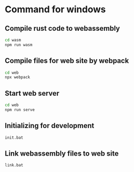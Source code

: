 # Command for windows

## Compile rust code to webassembly
```bat
cd wasm
npm run wasm
```

## Compile files for web site by webpack
```bat
cd web
npx webpack
```

## Start web server
```bat
cd web
npm run serve
```

## Initializing for development
```bat
init.bat
```

## Link webassembly files to web site
```bat
link.bat
```

